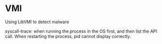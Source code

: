 # VMI
Using LibVMI to detect malware

syscall-trace: when running the process in the OS first, and then list the API call. When restarting the process, pid cannot display correctly.
